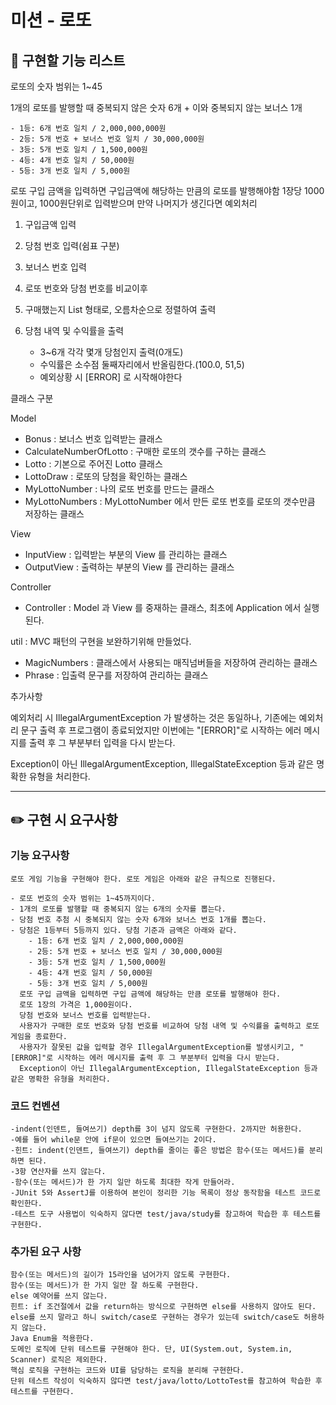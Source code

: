 # 미션 - 로또

## 🚨 구현할 기능 리스트


로또의 숫자 범위는 1~45

1개의 로또를 발행할 때 중복되지 않은 숫자 6개 + 이와 중복되지 않는 보너스 1개

    - 1등: 6개 번호 일치 / 2,000,000,000원
    - 2등: 5개 번호 + 보너스 번호 일치 / 30,000,000원
    - 3등: 5개 번호 일치 / 1,500,000원
    - 4등: 4개 번호 일치 / 50,000원
    - 5등: 3개 번호 일치 / 5,000원


로또 구입 금액을 입력하면 구입금액에 해당하는 만큼의 로또를 발행해야함
1장당 1000원이고, 1000원단위로 입력받으며 만약 나머지가 생긴다면 예외처리

1. 구입금액 입력

2. 당첨 번호 입력(쉼표 구분)

3. 보너스 번호 입력

4. 로또 번호와 당첨 번호를 비교이후
 
5. 구매했는지 List 형태로, 오름차순으로 정렬하여 출력
	

6. 당첨 내역 및 수익률을 출력
    - 3~6개 각각 몇개 당첨인지 출력(0개도)
    - 수익률은 소수점 둘째자리에서 반올림한다.(100.0, 51,5)
    - 예외상황 시 [ERROR] 로 시작해야한다

클래스 구분

Model
   - Bonus : 보너스 번호 입력받는 클래스
   - CalculateNumberOfLotto : 구매한 로또의 갯수를 구하는 클래스
   - Lotto : 기본으로 주어진 Lotto 클래스
   - LottoDraw : 로또의 당첨을 확인하는 클래스
   - MyLottoNumber : 나의 로또 번호를 만드는 클래스
   - MyLottoNumbers : MyLottoNumber 에서 만든 로또 번호를 로또의 갯수만큼 저장하는 클래스

View
   
   - InputView : 입력받는 부분의 View 를 관리하는 클래스
   - OutputView : 출력하는 부분의 View 를 관리하는 클래스

Controller
   - Controller : Model 과 View 를 중재하는 클래스, 최초에 Application 에서 실행된다.

util : MVC 패턴의 구현을 보완하기위해 만들었다.
   - MagicNumbers : 클래스에서 사용되는 매직넘버들을 저장하여 관리하는 클래스
   - Phrase : 입출력 문구를 저장하여 관리하는 클래스



추가사항

예외처리 시 IllegalArgumentException 가 발생하는 것은 동일하나,
기존에는 예외처리 문구 출력 후 프로그램이 종료되었지만
이번에는 "[ERROR]"로 시작하는 에러 메시지를 출력 후 그 부분부터 입력을 다시 받는다.

Exception이 아닌 IllegalArgumentException, IllegalStateException 등과 같은 명확한 유형을 처리한다.





---

## ✏️ 구현 시 요구사항
### 기능 요구사항
    로또 게임 기능을 구현해야 한다. 로또 게임은 아래와 같은 규칙으로 진행된다.

    - 로또 번호의 숫자 범위는 1~45까지이다.
    - 1개의 로또를 발행할 때 중복되지 않는 6개의 숫자를 뽑는다.
    - 당첨 번호 추첨 시 중복되지 않는 숫자 6개와 보너스 번호 1개를 뽑는다.
    - 당첨은 1등부터 5등까지 있다. 당첨 기준과 금액은 아래와 같다.
        - 1등: 6개 번호 일치 / 2,000,000,000원
        - 2등: 5개 번호 + 보너스 번호 일치 / 30,000,000원
        - 3등: 5개 번호 일치 / 1,500,000원
        - 4등: 4개 번호 일치 / 50,000원
        - 5등: 3개 번호 일치 / 5,000원
      로또 구입 금액을 입력하면 구입 금액에 해당하는 만큼 로또를 발행해야 한다.
      로또 1장의 가격은 1,000원이다.
      당첨 번호와 보너스 번호를 입력받는다.
      사용자가 구매한 로또 번호와 당첨 번호를 비교하여 당첨 내역 및 수익률을 출력하고 로또 게임을 종료한다.
      사용자가 잘못된 값을 입력할 경우 IllegalArgumentException를 발생시키고, "[ERROR]"로 시작하는 에러 메시지를 출력 후 그 부분부터 입력을 다시 받는다.
      Exception이 아닌 IllegalArgumentException, IllegalStateException 등과 같은 명확한 유형을 처리한다.
### 코드 컨벤션
    -indent(인덴트, 들여쓰기) depth를 3이 넘지 않도록 구현한다. 2까지만 허용한다.
    -예를 들어 while문 안에 if문이 있으면 들여쓰기는 2이다.
    -힌트: indent(인덴트, 들여쓰기) depth를 줄이는 좋은 방법은 함수(또는 메서드)를 분리하면 된다.
    -3항 연산자를 쓰지 않는다.
    -함수(또는 메서드)가 한 가지 일만 하도록 최대한 작게 만들어라.
    -JUnit 5와 AssertJ를 이용하여 본인이 정리한 기능 목록이 정상 동작함을 테스트 코드로 확인한다.
    -테스트 도구 사용법이 익숙하지 않다면 test/java/study를 참고하여 학습한 후 테스트를 구현한다.

### 추가된 요구 사항
    함수(또는 메서드)의 길이가 15라인을 넘어가지 않도록 구현한다.
    함수(또는 메서드)가 한 가지 일만 잘 하도록 구현한다.
    else 예약어를 쓰지 않는다.
    힌트: if 조건절에서 값을 return하는 방식으로 구현하면 else를 사용하지 않아도 된다.
    else를 쓰지 말라고 하니 switch/case로 구현하는 경우가 있는데 switch/case도 허용하지 않는다.
    Java Enum을 적용한다.
    도메인 로직에 단위 테스트를 구현해야 한다. 단, UI(System.out, System.in, Scanner) 로직은 제외한다.
    핵심 로직을 구현하는 코드와 UI를 담당하는 로직을 분리해 구현한다.
    단위 테스트 작성이 익숙하지 않다면 test/java/lotto/LottoTest를 참고하여 학습한 후 테스트를 구현한다.





